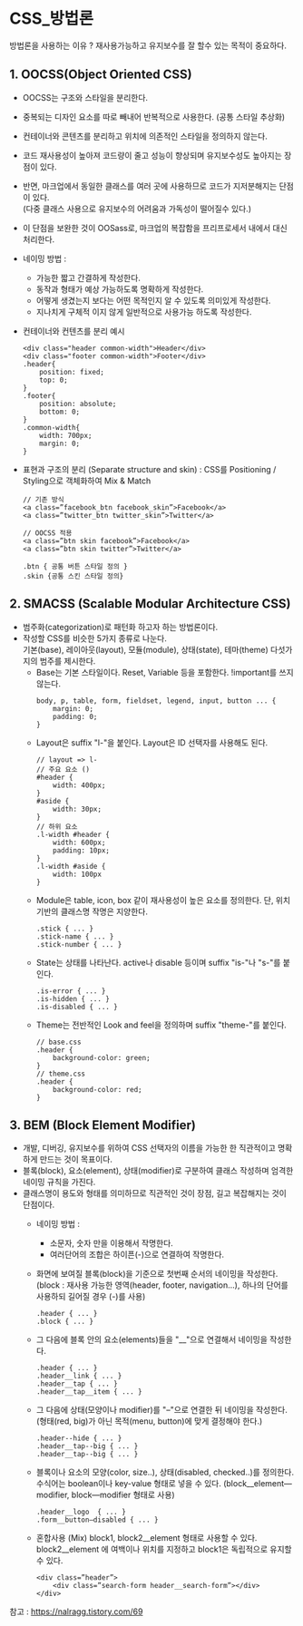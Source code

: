 # CSS_방법론
방법론을 사용하는 이유 ? 재사용가능하고 유지보수를 잘 할수 있는 목적이 중요하다.

## 1. OOCSS(Object Oriented CSS)
- OOCSS는 구조와 스타일을 분리한다.
- 중복되는 디자인 요소를 따로 빼내어 반복적으로 사용한다. (공통 스타일 추상화)
- 컨테이너와 콘텐츠를 분리하고 위치에 의존적인 스타일을 정의하지 않는다.
- 코드 재사용성이 높아져 코드량이 줄고 성능이 향상되며 유지보수성도 높아지는 장점이 있다.
- 반면, 마크업에서 동일한 클래스를 여러 곳에 사용하므로 코드가 지저분해지는 단점이 있다.
   <br> (다중 클래스 사용으로 유지보수의 어려움과 가독성이 떨어질수 있다.)
- 이 단점을 보완한 것이 OOSass로, 마크업의 복잡함을 프리프로세서 내에서 대신 처리한다.

- 네이밍 방법 :
    - 가능한 짧고 간결하게 작성한다.
    - 동작과 형태가 예상 가능하도록 명확하게 작성한다.
    - 어떻게 생겼는지 보다는 어떤 목적인지 알 수 있도록 의미있게 작성한다.
    - 지나치게 구체적 이지 않게 일반적으로 사용가능 하도록 작성한다.

- 컨테이너와 컨텐츠를 분리 예시
    ```
    <div class="header common-width">Header</div>
    <div class="footer common-width">Footer</div>
    .header{
        position: fixed;
        top: 0;
    }
    .footer{
        position: absolute;
        bottom: 0;
    }
    .common-width{
        width: 700px;
        margin: 0;
    }
    ```

- 표현과 구조의 분리 (Separate structure and skin) : CSS를 Positioning / Styling으로 객체화하여 Mix & Match
    ```
    // 기존 방식
    <a class=”facebook_btn facebook_skin”>Facebook</a>
    <a class=”twitter_btn twitter_skin”>Twitter</a>

    // OOCSS 적용
    <a class=”btn skin facebook”>Facebook</a>
    <a class=”btn skin twitter”>Twitter</a>

    .btn { 공통 버튼 스타일 정의 }
    .skin {공통 스킨 스타일 정의}
    ```

## 2. SMACSS (Scalable Modular Architecture CSS)
- 범주화(categorization)로 패턴화 하고자 하는 방법론이다.
- 작성할 CSS를 비슷한 5가지 종류로 나눈다. <br>기본(base), 레이아웃(layout), 모듈(module), 상태(state), 테마(theme) 다섯가지의 범주를 제시한다.
    - Base는 기본 스타일이다. Reset, Variable 등을 포함한다. !important를 쓰지 않는다.
        ```
        body, p, table, form, fieldset, legend, input, button ... {
            margin: 0;
            padding: 0;
        }
        ```
    - Layout은 suffix "l-"을 붙인다. Layout은 ID 선택자를 사용해도 된다.
        ```
        // layout => l-
        // 주요 요소 ()
        #header {
            width: 400px;
        }
        #aside {
            width: 30px;
        }
        // 하위 요소
        .l-width #header {
            width: 600px;
            padding: 10px;
        }
        .l-width #aside {
            width: 100px
        }
        ```
    - Module은 table, icon, box 같이 재사용성이 높은 요소를 정의한다. 단, 위치기반의 클래스명 작명은 지양한다.
        ```
        .stick { ... }
        .stick-name { ... }
        .stick-number { ... }
        ```
    - State는 상태를 나타난다. active나 disable 등이며 suffix "is-"나 "s-"를 붙인다.
        ```
        .is-error { ... }
        .is-hidden { ... }
        .is-disabled { ... }
        ```
    - Theme는 전반적인 Look and feel을 정의하며 suffix "theme-"를 붙인다.
        ```
        // base.css
        .header {
            background-color: green;
        }
        // theme.css
        .header {
            background-color: red;
        }
        ```

## 3. BEM (Block Element Modifier)
- 개발, 디버깅, 유지보수를 위하여 CSS 선택자의 이름을 가능한 한 직관적이고 명확하게 만드는 것이 목표이다.
- 블록(block), 요소(element), 상태(modifier)로 구분하여 클래스 작성하며 엄격한 네이밍 규칙을 가진다.
- 클래스명이 용도와 형태를 의미하므로 직관적인 것이 장점, 길고 복잡해지는 것이 단점이다.
    - 네이밍 방법 :
        - 소문자, 숫자 만을 이용해서 작명한다.
        - 여러단어의 조합은 하이픈(-)으로 연결하여 작명한다.
    - 화면에 보여질 블록(block)을 기준으로 첫번째 순서의 네이밍을 작성한다.(block : 재사용 가능한 영역(header, footer, navigation…), 하나의 단어를 사용하되 길어질 경우 (-)를 사용)

        ```
        .header { ... }
        .block { ... }
        ```

    - 그 다음에 블록 안의 요소(elements)들을 "__"으로 연결해서 네이밍을 작성한다.

        ```
        .header { ... }
        .header__link { ... }
        .header__tap { ... }
        .header__tap__item { ... }
        ```

    - 그 다음에 상태(모양이나 modifier)를 "–"으로 연결한 뒤 네이밍을 작성한다.<br>(형태(red, big)가 아닌 목적(menu, button)에 맞게 결정해야 한다.)
        ```
        .header--hide { ... }
        .header__tap--big { ... }
        .header__tap--big { ... }
        ```
    - 블록이나 요소의 모양(color, size..), 상태(disabled, checked..)를 정의한다.<br> 수식어는 boolean이나 key-value 형태로 넣을 수 있다. (block__element—modifier, block—modifier 형태로 사용)
        ```
        .header__logo  { ... }
        .form__button–disabled { ... }
        ```

    - 혼합사용 (Mix)
    block1, block2__element 형태로 사용할 수 있다.
    block2__element 에 여백이나 위치를 지정하고 block1은 독립적으로 유지할 수 있다.
        ```
        <div class=”header”>
            <div class=”search-form header__search-form”></div>
        </div>
        ```


참고 : https://nalragg.tistory.com/69


